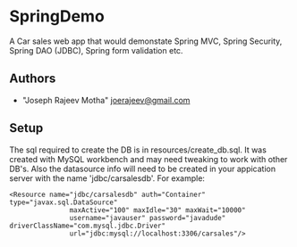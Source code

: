 SpringDemo
==========

A Car sales web app that would demonstate Spring MVC, Spring Security, Spring DAO (JDBC), Spring form validation etc. 

 
Authors
-------
* "Joseph Rajeev Motha" <joerajeev@gmail.com>

 Setup
 ------
The sql required to create the DB is in resources/create_db.sql. It was created with MySQL workbench and may need tweaking to work with other DB's. 
Also the datasource info will need to be created in your appication server with the name 'jdbc/carsalesdb'. 
For example: 
```
<Resource name="jdbc/carsalesdb" auth="Container" type="javax.sql.DataSource"
               maxActive="100" maxIdle="30" maxWait="10000"
               username="javauser" password="javadude" driverClassName="com.mysql.jdbc.Driver"
               url="jdbc:mysql://localhost:3306/carsales"/>
```
